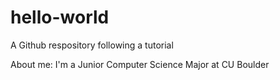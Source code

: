 # hello-world
A Github respository following a tutorial

About me: I'm a Junior Computer Science Major at CU Boulder

